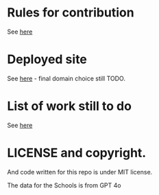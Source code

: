 # Rules for contribution

See [here](./contribution_rules.md)

# Deployed site

See [here](https://ventilate-schools.github.io/BC) - final domain choice still TODO.

# List of work still to do

See [here](./TODO.md)

# LICENSE and copyright.

And code written for this repo is under MIT license.

The data for the Schools is from GPT 4o


